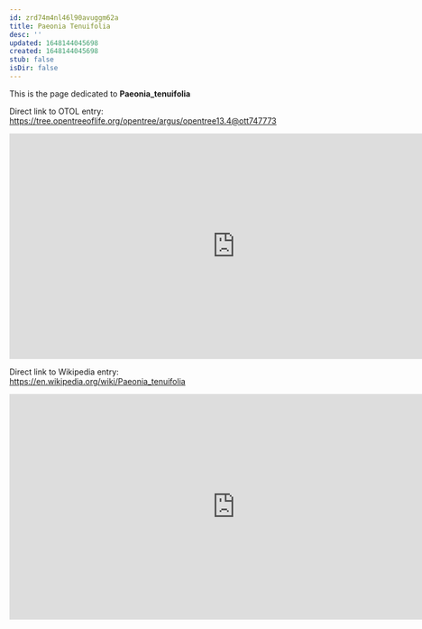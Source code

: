 ```yaml
---
id: zrd74m4nl46l90avuggm62a
title: Paeonia Tenuifolia
desc: ''
updated: 1648144045698
created: 1648144045698
stub: false
isDir: false
---
```

This is the page dedicated to **Paeonia_tenuifolia**


Direct link to OTOL entry: https://tree.opentreeoflife.org/opentree/argus/opentree13.4@ott747773



<html>
    <body>
    <iframe src="https://tree.opentreeoflife.org/opentree/argus/opentree13.4@ott747773"
    width="800" height="400" frameborder="0" allowfullscreen> </iframe>
    </body>
</html>
    


Direct link to Wikipedia entry: https://en.wikipedia.org/wiki/Paeonia_tenuifolia



<html>
    <body>
    <iframe src="https://en.wikipedia.org/wiki/Paeonia_tenuifolia"
    width="800" height="400" frameborder="0" allowfullscreen> </iframe>
    </body>
</html>
    
